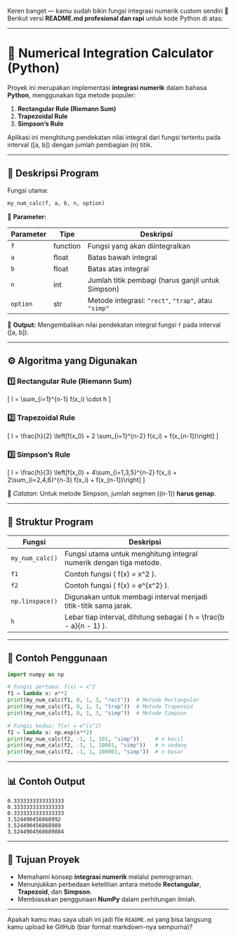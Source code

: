 Keren banget — kamu sudah bikin fungsi integrasi numerik custom sendiri 👏
Berikut versi **README.md profesional dan rapi** untuk kode Python di atas:

---

# 📐 **Numerical Integration Calculator (Python)**

Proyek ini merupakan implementasi **integrasi numerik** dalam bahasa **Python**, menggunakan tiga metode populer:

1. **Rectangular Rule (Riemann Sum)**
2. **Trapezoidal Rule**
3. **Simpson’s Rule**

Aplikasi ini menghitung pendekatan nilai integral dari fungsi tertentu pada interval ([a, b]) dengan jumlah pembagian (n) titik.

---

## 🧠 **Deskripsi Program**

Fungsi utama:

```python
my_num_calc(f, a, b, n, option)
```

📌 **Parameter:**

| Parameter | Tipe     | Deskripsi                                           |
| --------- | -------- | --------------------------------------------------- |
| `f`       | function | Fungsi yang akan diintegralkan                      |
| `a`       | float    | Batas bawah integral                                |
| `b`       | float    | Batas atas integral                                 |
| `n`       | int      | Jumlah titik pembagi (harus ganjil untuk Simpson)   |
| `option`  | str      | Metode integrasi: `"rect"`, `"trap"`, atau `"simp"` |

📌 **Output:**
Mengembalikan nilai pendekatan integral fungsi `f` pada interval ([a, b]).

---

## ⚙️ **Algoritma yang Digunakan**

### 1️⃣ **Rectangular Rule (Riemann Sum)**

[
I = \sum_{i=1}^{n-1} f(x_i) \cdot h
]

### 2️⃣ **Trapezoidal Rule**

[
I = \frac{h}{2} \left[f(x_0) + 2 \sum_{i=1}^{n-2} f(x_i) + f(x_{n-1})\right]
]

### 3️⃣ **Simpson’s Rule**

[
I = \frac{h}{3} \left[f(x_0) + 4\sum_{i=1,3,5}^{n-2} f(x_i) + 2\sum_{i=2,4,6}^{n-3} f(x_i) + f(x_{n-1})\right]
]

📌 *Catatan:* Untuk metode Simpson, jumlah segmen ((n-1)) **harus genap**.

---

## 🧩 **Struktur Program**

| Fungsi          | Deskripsi                                                          |
| --------------- | ------------------------------------------------------------------ |
| `my_num_calc()` | Fungsi utama untuk menghitung integral numerik dengan tiga metode. |
| `f1`            | Contoh fungsi ( f(x) = x^2 ).                                      |
| `f2`            | Contoh fungsi ( f(x) = e^{x^2} ).                                  |
| `np.linspace()` | Digunakan untuk membagi interval menjadi titik-titik sama jarak.   |
| `h`             | Lebar tiap interval, dihitung sebagai ( h = \frac{b - a}{n - 1} ). |

---

## 🧪 **Contoh Penggunaan**

```python
import numpy as np

# Fungsi pertama: f(x) = x^2
f1 = lambda x: x**2
print(my_num_calc(f1, 0, 1, 3, "rect"))  # Metode Rectangular
print(my_num_calc(f1, 0, 1, 3, "trap"))  # Metode Trapezoid
print(my_num_calc(f1, 0, 1, 3, "simp"))  # Metode Simpson

# Fungsi kedua: f(x) = e^(x^2)
f2 = lambda x: np.exp(x**2)
print(my_num_calc(f2, -1, 1, 101, "simp"))     # n kecil
print(my_num_calc(f2, -1, 1, 10001, "simp"))   # n sedang
print(my_num_calc(f2, -1, 1, 100001, "simp"))  # n besar
```

---

## 📊 **Contoh Output**

```
0.3333333333333333
0.3333333333333333
0.3333333333333333
3.524490456868992
3.524490456868989
3.5244904568689884
```

---

## 🎯 **Tujuan Proyek**

* Memahami konsep **integrasi numerik** melalui pemrograman.
* Menunjukkan perbedaan ketelitian antara metode **Rectangular**, **Trapezoid**, dan **Simpson**.
* Membiasakan penggunaan **NumPy** dalam perhitungan ilmiah.

---

Apakah kamu mau saya ubah ini jadi file `README.md` yang bisa langsung kamu upload ke GitHub (biar format markdown-nya sempurna)?
